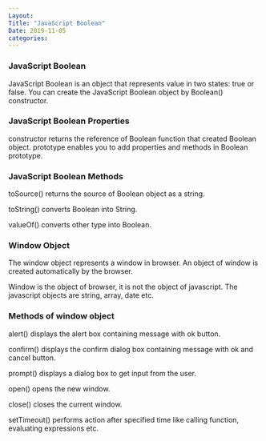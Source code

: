 ```yaml
---
Layout:
Title: "JavaScript Boolean"
Date: 2019-11-05
categories:
---
```


### JavaScript Boolean
JavaScript Boolean is an object that represents value in two states: true or false. You can create the JavaScript Boolean object by Boolean() constructor.

### JavaScript Boolean Properties
constructor	returns the reference of Boolean function that created Boolean object.
prototype	enables you to add properties and methods in Boolean prototype.

### JavaScript Boolean Methods
toSource()	returns the source of Boolean object as a string.

toString()	converts Boolean into String.

valueOf()	converts other type into Boolean.

### Window Object
The window object represents a window in browser. An object of window is created automatically by the browser.

Window is the object of browser, it is not the object of javascript. The javascript objects are string, array, date etc.

### Methods of window object
alert()	displays the alert box containing message with ok button.

confirm()	displays the confirm dialog box containing message with ok and cancel button.

prompt()	displays a dialog box to get input from the user.

open()	opens the new window.

close()	closes the current window.

setTimeout()	performs action after specified time like calling function, evaluating expressions etc.
